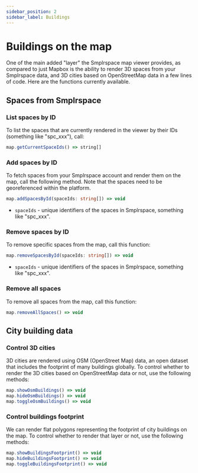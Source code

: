 ```yaml
---
sidebar_position: 2
sidebar_label: Buildings
---
```


# Buildings on the map

One of the main added "layer" the Smplrspace map viewer provides, as compared to just Mapbox is the ability to render 3D spaces from your Smplrspace data, and 3D cities based on OpenStreetMap data in a few lines of code. Here are the functions currently available.

## Spaces from Smplrspace

### List spaces by ID

To list the spaces that are currently rendered in the viewer by their IDs (something like "spc_xxx"), call:

```ts
map.getCurrentSpaceIds() => string[]
```

### Add spaces by ID

To fetch spaces from your Smplrspace account and render them on the map, call the following method. Note that the spaces need to be georeferenced within the platform.

```ts
map.addSpacesById(spaceIds: string[]) => void
```

- `spaceIds` - unique identifiers of the spaces in Smplrspace, something like "spc_xxx".

### Remove spaces by ID

To remove specific spaces from the map, call this function:

```ts
map.removeSpacesById(spaceIds: string[]) => void
```

- `spaceIds` - unique identifiers of the spaces in Smplrspace, something like "spc_xxx".

### Remove all spaces

To remove all spaces from the map, call this function:

```ts
map.removeAllSpaces() => void
```

## City building data

### Control 3D cities

3D cities are rendered using OSM (OpenStreet Map) data, an open dataset that includes the footprint of many buildings globally. To control whether to render the 3D cities based on OpenStreetMap data or not, use the following methods:

```ts
map.showOsmBuildings() => void
map.hideOsmBuildings() => void
map.toggleOsmBuildings() => void
```

### Control buildings footprint

We can render flat polygons representing the footprint of city buildings on the map. To control whether to render that layer or not, use the following methods:

```ts
map.showBuildingsFootprint() => void
map.hideBuildingsFootprint() => void
map.toggleBuildingsFootprint() => void
```
